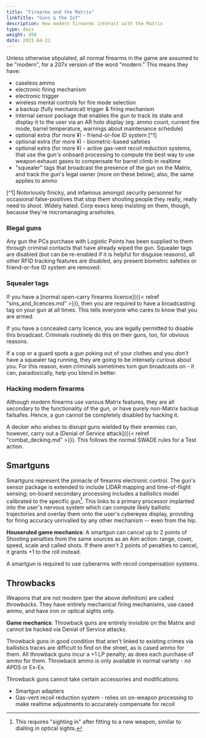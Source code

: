 ```yaml
---
title: "Firearms and the Matrix"
linkTitle: "Guns & the IoT"
description: How modern firearms interact with the Matrix
type: docs
weight: 450
date: 2021-04-21
---
```


Unless otherwise stipulated, all normal firearms in the game are assumed to be "modern", for a 207x version of the word "modern." This means they have:

* caseless ammo
* electronic firing mechanism
* electronic trigger
* wireless mental controls for fire mode selection
* a backup (fully mechanical) trigger & firing mechanism
* internal sensor package that enables the gun to track its state and display it to the user via an AR holo display (eg. ammo count, current fire mode, barrel temperature, warnings about maintenance schedule)
* optional extra (for more ¥) - friend-or-foe ID system [^1]
* optional extra (for more ¥) - biometric-based safeties
* optional extra (for more ¥) - active gas-vent recoil reduction systems, that use the gun's onboard processing to compute the best way to use weapon exhaust gases to compensate for barrel climb in realtime
* "squealer" tags that broadcast the presence of the gun on the Matrix, and track the gun's legal owner (more on these below); also, the same applies to ammo

[^1] Notoriously finicky, and infamous amongst security personnel for occasional false-positives that stop them shooting people they really, really need to shoot. Widely hated. Corp execs keep insisting on them, though, because they're micromanaging arseholes. 

### Illegal guns

Any gun the PCs purchase with Logistic Points has been supplied to them through criminal contacts that have already wiped the gun. Squealer tags are disabled (but can be re-enabled if it is helpful for disguise reasons), all other RFID tracking features are disabled, any present biometric safeties or friend-or-foe ID system are removed.

### Squealer tags

If you have a [normal open-carry firearms licence]({{< relref "sins_and_licences.md" >}}), then you are required to have a broadcasting tag on your gun at all times. This tells everyone who cares to know that you are armed.

If you have a concealed carry licence, you are legally permitted to disable this broadcast. Criminals routinely do this on their guns, too, for obvious reasons. 

If a cop or a guard spots a gun poking out of your clothes and you *don't* have a squealer tag running, they are going to be intensely curious about you. For this reason, even criminals sometimes turn gun broadcasts on - it can, paradoxically, help you blend in better.

### Hacking modern firearms

Although modern firearms use various Matrix features, they are all secondary to the functionality of the gun, or have purely non-Matrix backup failsafes. Hence, a gun cannot be completely disabled by hacking it.

A decker who wishes to disrupt guns wielded by their enemies can, however, carry out a [Denial of Service attack]({{< relref "combat_decking.md" >}}). This follows the normal SWADE rules for a Test action.

## Smartguns

Smartguns represent the pinnacle of firearms electronic control. The gun's sensor package is extended to include LIDAR mapping and time-of-flight sensing; on-board secondary processing includes a ballistics model calibrated to the specific gun[^2]. This links to a primary processor implanted into the user's nervous system which can compute likely ballistic trajectories and overlay them onto the user's cybereyes display, providing for firing accuracy unrivalled by any other mechanism -- even from the hip.

**Houseruled game mechanics**: A smartgun can cancel up to 2 points of Shooting penalties from the same sources as an Aim action: range, cover, speed, scale and called shots. If there aren't 2 points of penalties to cancel, it grants +1 to the roll instead. 

A smartgun is required to use cyberarms with recoil compensation systems.

[^2]: This requires "sighting in" after fitting to a new weapon, similar to dialling in optical sights.

## Throwbacks

Weapons that are not modern (per the above definition) are called *throwbacks*. They have entirely mechanical firing mechanisms, use cased ammo, and have iron or optical sights only.

**Game mechanics**: Throwback guns are entirely invisible on the Matrix and cannot be hacked via Denial of Service attacks. 

Throwback guns in good condition that aren't linked to existing crimes via ballistics traces are difficult to find on the street, as is cased ammo for them. All throwback guns incur a +1 LP penalty, as does each purchase of ammo for them. Throwback ammo is only available in normal variety - no APDS or Ex-Ex.

Throwback guns cannot take certain accessories and modifications:

* Smartgun adapters
* Gas-vent recoil reduction system - relies on on-weapon processing to make realtime adjustments to accurately compensate for recoil



